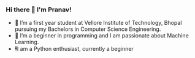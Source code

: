 ### Hi there 👋 I'm Pranav!




- 🔭 I’m a first year student at Vellore Institute of Technology, Bhopal pursuing my Bachelors in Computer Science Engineering.
- 🌱 I’m a beginner in programming and I am passionate about Machine Learning.
- 🕴I am a Python enthusiast, currently a beginner

